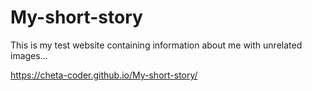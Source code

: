 # My-short-story
This is my test website containing information about me with unrelated images...

https://cheta-coder.github.io/My-short-story/
